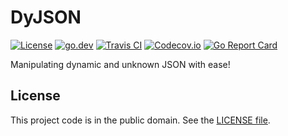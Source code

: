 # DyJSON

[![License][badge-1-img]][badge-1-link]
[![go.dev][badge-2-img]][badge-2-link]
[![Travis CI][badge-3-img]][badge-3-link]
[![Codecov.io][badge-4-img]][badge-4-link]
[![Go Report Card][badge-5-img]][badge-5-link]

Manipulating dynamic and unknown JSON with ease!

## License

This project code is in the public domain. See the [LICENSE file][1].

[1]: ./LICENSE

[badge-1-img]: https://img.shields.io/github/license/Nhanderu/dyjson?style=flat-square
[badge-1-link]: https://github.com/Nhanderu/dyjson/blob/master/LICENSE
[badge-2-img]: https://img.shields.io/badge/go.dev-reference-007d9c?style=flat-square&logo=go&logoColor=white
[badge-2-link]: https://pkg.go.dev/github.com/Nhanderu/dyjson
[badge-3-img]: https://img.shields.io/travis/Nhanderu/dyjson?style=flat-square
[badge-3-link]: https://travis-ci.org/Nhanderu/dyjson
[badge-4-img]: https://img.shields.io/codecov/c/gh/Nhanderu/dyjson?style=flat-square
[badge-4-link]: https://codecov.io/gh/Nhanderu/dyjson
[badge-5-img]: https://goreportcard.com/badge/github.com/Nhanderu/dyjson?style=flat-square
[badge-5-link]: https://goreportcard.com/report/github.com/Nhanderu/dyjson
